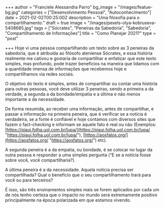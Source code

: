 +++
author = "Franciele Alessandra Parro"
bg_image = "/images/featue-bg.jpg"
categories = ["Desenvolvimento Pessoal", "Autoconhecimento"]
date = 2021-02-02T00:25:00Z
description = "Uma filosofia para o compartilhamento."
draft = true
image = "/images/pexels-olya-kobruseva-5408685.jpg"
tags = ["Sócrates", "Peneiras da Sabedoria", "Sabedoria", "Compartilhamento de Informações"]
title = "Como Planejar 2021?"
type = "post"

+++
Hoje vi uma pessoa compartilhando um texto sobre as 3 peneiras da sabedoria, que é atribuída ao filósofo ateniense Sócrates, e essa história realmente me cativou e gostaria de compartilhar e enfatizar que este texto simples, mas profundo, pode trazer benefícios na maneira que lidamos com a quantidade imensa de informações que recebemos hoje e compartilhamos via redes sociais.

O objetivo do texto é simples, antes de compartilhar ou contar uma história para outras pessoas, você deve utilizar 3 peneiras, sendo a primeira a da verdade, a segunda a da bondade/empatia e a última e não menos importante a da necessidade.

De forma resumida, ao receber uma informação, antes de compartilhar, e passar a informação na primeira peneira, que é verificar se a notícia é verdadeira, se a fonte é confiável e hoje contamos com diversos sites que fazem o fact-checking e informam se aquele fato é real ou não (Exemplos: [https://piaui.folha.uol.com.br/lupa/](https://piaui.folha.uol.com.br/lupa/ "https://piaui.folha.uol.com.br/lupa/"), [https://aosfatos.org/](https://aosfatos.org/ "https://aosfatos.org/") etc).

A segunda peneira é a da empatia, ou bondade, é se colocar no lugar da outra pessoa e responder a uma simples pergunta (“E se a notícia fosse sobre você, você compartilharia?).

A última peneira é a da necessidade. Aquela notícia precisa ser compartilhada? Qual o benefício que o seu compartilhamento trará para você ou para terceiros?

É isso, são três ensinamentos simples mais se forem aplicados por cada um de nós tenho certeza que o impacto no mundo será extremamente positivo principalmente na época polarizada em que estamos vivendo.